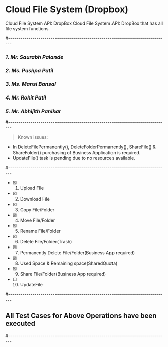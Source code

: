 # Cloud File System (Dropbox) #

Cloud File System API: DropBox Cloud File System API: DropBox that has all file system functions.

#-------------------------------------------------------------------------------

### _1. Mr. Saurabh Palande_
### _2. Ms. Pushpa Patil_
### _3. Ms. Mansi Bansal_
### _4. Mr. Rohit Patil_
### _5. Mr. Abhijith Panikar_

#-------------------------------------------------------------------------------

> Known issues:
* In DeleteFilePermanently(), DeleteFolderPermanently(), ShareFile() & ShareFolder() purchasing of Business Application is required.
* UpdateFile() task is pending due to no resources available.

#-------------------------------------------------------------------------------

- [x] 1. Upload FIle
- [x] 2. Download File
- [x] 3. Copy File/Folder
- [x] 4. Move File/Folder
- [x] 5. Rename File/Folder
- [x] 6. Delete File/Folder(Trash)
- [x] 7. Permanently Delete File/Folder(Business App required)
- [x] 8. Used Space & Remaining space(SharedQuota)
- [x] 9. Share File/Folder(Business App required)
- [ ] 10. UpdateFile

#-------------------------------------------------------------------------------

## All Test Cases for Above Operations have been executed

#-------------------------------------------------------------------------------
